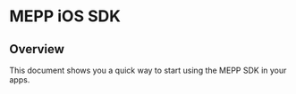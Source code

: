 # MEPP iOS SDK

## Overview

This document shows you a quick way to start using the MEPP SDK in your apps.